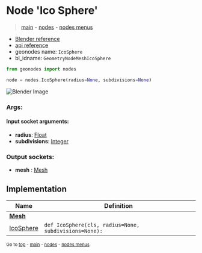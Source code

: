 # Node 'Ico Sphere'

> [main](../structure.md) - [nodes](nodes.md) - [nodes menus](nodes_menus.md)

- [Blender reference](https://docs.blender.org/manual/en/latest/modeling/geometry_nodes/mesh_primitives/icosphere.html)
- [api reference](https://docs.blender.org/api/current/bpy.types.GeometryNodeMeshIcoSphere.html)
- geonodes name: `IcoSphere`
- bl_idname: `GeometryNodeMeshIcoSphere`

```python
from geonodes import nodes

node = nodes.IcoSphere(radius=None, subdivisions=None)
```

![Blender Image](https://docs.blender.org/manual/en/latest/_images/node-types_GeometryNodeMeshIcoSphere.webp)

### Args:

#### Input socket arguments:

- **radius**: [Float](Float.md)
- **subdivisions**: [Integer](Integer.md)

### Output sockets:

- **mesh** : [Mesh](Mesh.md)

## Implementation

| Name | Definition |
|------|------------|
| **[Mesh](Mesh.md)** |
| [IcoSphere](Mesh.md#IcoSphere-classmethod) | `def IcoSphere(cls, radius=None, subdivisions=None):` |

<sub>Go to [top](#node-Ico-Sphere) - [main](../structure.md) - [nodes](nodes.md) - [nodes menus](nodes_menus.md)</sub>

